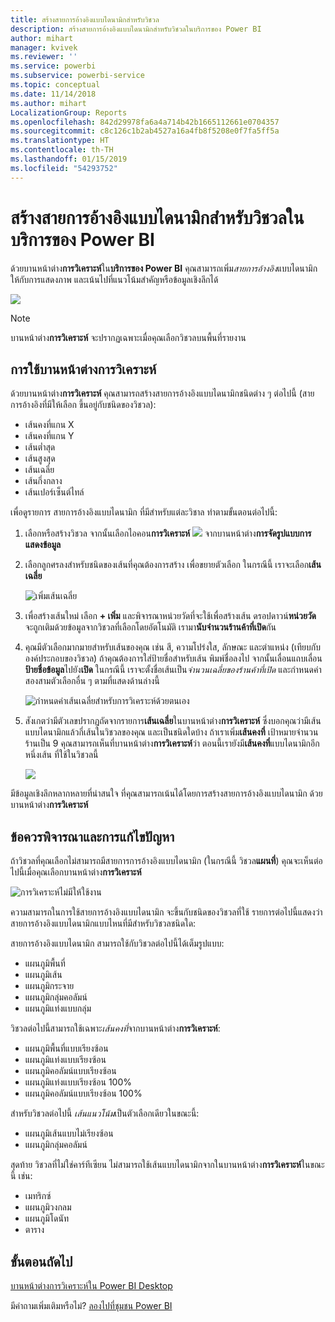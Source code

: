 ```yaml
---
title: สร้างสายการอ้างอิงแบบไดนามิกสำหรับวิชวล
description: สร้างสายการอ้างอิงแบบไดนามิกสำหรับวิชวลในบริการของ Power BI
author: mihart
manager: kvivek
ms.reviewer: ''
ms.service: powerbi
ms.subservice: powerbi-service
ms.topic: conceptual
ms.date: 11/14/2018
ms.author: mihart
LocalizationGroup: Reports
ms.openlocfilehash: 842d29978fa6a4a714b42b1665112661e0704357
ms.sourcegitcommit: c8c126c1b2ab4527a16a4fb8f5208e0f7fa5ff5a
ms.translationtype: HT
ms.contentlocale: th-TH
ms.lasthandoff: 01/15/2019
ms.locfileid: "54293752"
---
```

# <a name="create-dynamic-reference-lines-for-visuals-in-the-power-bi-service"></a>สร้างสายการอ้างอิงแบบไดนามิกสำหรับวิชวลในบริการของ Power BI

ด้วยบานหน้าต่าง**การวิเคราะห์**ใน**บริการของ Power BI** คุณสามารถเพิ่ม*สายการอ้างอิง*แบบไดนามิก ให้กับการแสดงภาพ และเน้นไปที่แนวโน้มสำคัญหรือข้อมูลเชิงลึกได้

![](media/service-analytics-pane/power-bi-analytics-pane.png)

> [!NOTE]
> บานหน้าต่าง**การวิเคราะห์** จะปรากฏเฉพาะเมื่อคุณเลือกวิชวลบนพื้นที่รายงาน
> 
> 

## <a name="use-the-analytics-pane"></a>การใช้บานหน้าต่างการวิเคราะห์
ด้วยบานหน้าต่าง**การวิเคราะห์** คุณสามารถสร้างสายการอ้างอิงแบบไดนามิกชนิดต่าง ๆ ต่อไปนี้ (สายการอ้างอิงที่มีให้เลือก ขึ้นอยู่กับชนิดของวิชวล):

* เส้นคงที่แกน X
* เส้นคงที่แกน Y
* เส้นต่ำสุด
* เส้นสูงสุด
* เส้นเฉลี่ย
* เส้นกึ่งกลาง
* เส้นเปอร์เซ็นต์ไทล์


เพื่อดูรายการ สายการอ้างอิงแบบไดนามิก ที่มีสำหรับแต่ละวิชาล ทำตามขั้นตอนต่อไปนี้:

1. เลือกหรือสร้างวิชวล จากนั้นเลือกไอคอน**การวิเคราะห์** ![](media/service-analytics-pane/power-bi-analytics-icon.png) จากบานหน้าต่าง**การจัดรูปแบบการแสดงข้อมูล**

2. เลือกลูกศรลงสำหรับชนิดของเส้นที่คุณต้องการสร้าง เพื่อขยายตัวเลือก ในกรณีนี้ เราจะเลือก**เส้นเฉลี่ย**
   
   ![เพิ่มเส้นเฉลี่ย](media/service-analytics-pane/power-bi-add.png)

3. เพื่อสร้างเส้นใหม่ เลือก **+ เพิ่ม** และพิจารณาหน่วยวัดที่จะใช้เพื่อสร้างเส้น  ดรอปดาวน์**หน่วยวัด** จะถูกเติมด้วยข้อมูลจากวิชวลที่เลือกโดยอัตโนมัติ เรามา**นับจำนวนร้านค้าที่เปิด**กัน

5. คุณมีตัวเลือกมากมายสำหรับเส้นของคุณ เช่น สี, ความโปร่งใส, ลักษณะ และตำแหน่ง (เทียบกับองค์ประกอบของวิชวล) ถ้าคุณต้องการใส่ป้ายชื่อสำหรับเส้น พิมพ์ชื่อลงไป จากนั้นเลื่อนแถบเลื่อน**ป้ายชื่อข้อมูล**ไปยัง**เปิด**  ในกรณีนี้ เราจะตั้งชื่อเส้นเป็น*จำนวนเฉลี่ยของร้านค้าที่เปิด* และกำหนดค่าสองสามตัวเลือกอื่น ๆ ตามที่แสดงด้านล่างนี้
   
   ![กำหนดค่าเส้นเฉลี่ยสำหรับการวิเคราะห์ด้วยตนเอง](media/service-analytics-pane/power-bi-average-line2.png)

1. สังเกตว่ามีตัวเลขปรากฏถัดจากรายการ**เส้นเฉลี่ย**ในบานหน้าต่าง**การวิเคราะห์** ซึ่งบอกคุณว่ามีเส้นแบบไดนามิกแล้วกี่เส้นในวิชวลของคุณ และเป็นชนิดใดบ้าง ถ้าเราเพิ่ม**เส้นคงที่** เป้าหมายจำนวนร้านเป็น 9 คุณสามารถเห็นที่บานหน้าต่าง**การวิเคราะห์**ว่า ตอนนี้เรายังมี**เส้นคงที่**แบบไดนามิกอีกหนึ่งเส้น ที่ใช้ในวิชวลนี้
   
   ![](media/service-analytics-pane/power-bi-reference-lines.png)
   

มีข้อมูลเชิงลึกหลากหลายที่น่าสนใจ ที่คุณสามารถเน้นได้โดยการสร้างสายการอ้างอิงแบบไดนามิก ด้วยบานหน้าต่าง**การวิเคราะห์**

## <a name="considerations-and-troubleshooting"></a>ข้อควรพิจารณาและการแก้ไขปัญหา

ถ้าวิชวลที่คุณเลือกไม่สามารถมีสายการการอ้างอิงแบบไดนามิก (ในกรณีนี้ วิชวล**แผนที่**) คุณจะเห็นต่อไปนี้เมื่อคุณเลือกบานหน้าต่าง**การวิเคราะห์**
   
![การวิเคราะห์ไม่มีให้ใช้งาน](media/service-analytics-pane/power-bi-no-lines.png)

ความสามารถในการใช้สายการอ้างอิงแบบไดนามิก จะขึ้นกับชนิดของวิชวลที่ใช้ รายการต่อไปนี้แสดงว่า สายการอ้างอิงแบบไดนามิกแบบไหนที่มีสำหรับวิชวลชนิดใด:

สายการอ้างอิงแบบไดนามิก สามารถใช้กับวิชวลต่อไปนี้ได้เต็มรูปแบบ:

* แผนภูมิพื้นที่
* แผนภูมิเส้น
* แผนภูมิกระจาย
* แผนภูมิกลุ่มคอลัมน์
* แผนภูมิแท่งแบบกลุ่ม

วิชวลต่อไปนี้สามารถใช้เฉพาะ*เส้นคงที่*จากบานหน้าต่าง**การวิเคราะห์**:

* แผนภูมิพื้นที่แบบเรียงซ้อน
* แผนภูมิแท่งแบบเรียงซ้อน
* แผนภูมิคอลัมน์แบบเรียงซ้อน
* แผนภูมิแท่งแบบเรียงซ้อน 100%
* แผนภูมิคอลัมน์แบบเรียงซ้อน 100%

สำหรับวิชวลต่อไปนี้ *เส้นแนวโน้ม*เป็นตัวเลือกเดียวในขณะนี้:

* แผนภูมิเส้นแบบไม่เรียงซ้อน
* แผนภูมิกลุ่มคอลัมน์

สุดท้าย วิชวลที่ไม่ใช่คาร์ทีเซียน ไม่สามารถใช้เส้นแบบไดนามิกจากในบานหน้าต่าง**การวิเคราะห์**ในขณะนี้ เช่น:

* เมทริกซ์
* แผนภูมิวงกลม
* แผนภูมิโดนัท
* ตาราง

## <a name="next-steps"></a>ขั้นตอนถัดไป
[บานหน้าต่างการวิเคราะห์ใน Power BI Desktop](desktop-analytics-pane.md)

มีคำถามเพิ่มเติมหรือไม่? [ลองไปที่ชุมชน Power BI](http://community.powerbi.com/)

